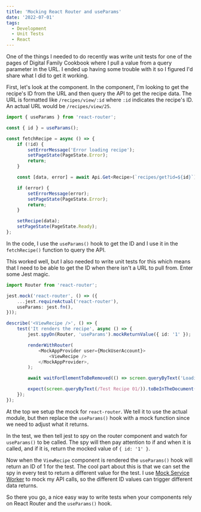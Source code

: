 ```yaml
---
title: 'Mocking React Router and useParams'
date: '2022-07-01'
tags:
  - Development
  - Unit Tests
  - React
---
```


One of the things I needed to do recently was write unit tests for one of the pages of Digital Family Cookbook where I pull a value from a query parameter in the URL. I ended up having some trouble with it so I figured I'd share what I did to get it working.
<!-- excerpt -->

First, let's look at the component. In the component, I'm looking to get the recipe's ID from the URL and then query the API to get the recipe data. The URL is formatted like `/recipes/view/:id` where `:id` indicates the recipe's ID. An actual URL would be `/recipes/view/25`.

```typescript
import { useParams } from 'react-router';

const { id } = useParams();

const fetchRecipe = async () => {
    if (!id) {
        setErrorMessage('Error loading recipe');
        setPageState(PageState.Error);
        return;
    }

    const [data, error] = await Api.Get<Recipe>(`recipes/get?id=${id}`);

    if (error) {
        setErrorMessage(error);
        setPageState(PageState.Error);
        return;
    }

    setRecipe(data);
    setPageState(PageState.Ready);
};
```

In the code, I use the `useParams()` hook to get the ID and I use it in the `fetchRecipe()` function to query the API.

This worked well, but I also needed to write unit tests for this which means that I need to be able to get the ID when there isn't a URL to pull from. Enter some Jest magic.

```typescript
import Router from 'react-router';

jest.mock('react-router', () => ({
    ...jest.requireActual('react-router'),
    useParams: jest.fn(),
}));

describe('<ViewRecipe />', () => {
    test('It renders the recipe', async () => {
        jest.spyOn(Router, 'useParams').mockReturnValue({ id: '1' });

        renderWithRouter(
            <MockAppProvider user={MockUserAccount}>
                <ViewRecipe />
            </MockAppProvider>,
        );

        await waitForElementToBeRemoved(() => screen.queryByText('Loading...'));

        expect(screen.queryByText(/Test Recipe 01/)).toBeInTheDocument();
    });
});
```

At the top we setup the mock for `react-router`. We tell it to use the actual module, but then replace the `useParams()` hook with a mock function since we need to adjust what it returns.

In the test, we then tell jest to spy on the router component and watch for `useParams()` to be called. The spy will then pay attention to if and when it is called, and if it is, return the mocked value of `{ id: '1' }`.

Now when the `ViewRecipe` component is rendered the `useParams()` hook will return an ID of 1 for the test. The cool part about this is that we can set the spy in every test to return a different value for the test. I use [Mock Service Worker](https://kpwags.com/posts/2021/02/03/unit-testing-with-msw) to mock my API calls, so the different ID values can trigger different data returns.

So there you go, a nice easy way to write tests when your components rely on React Router and the `useParams()` hook.